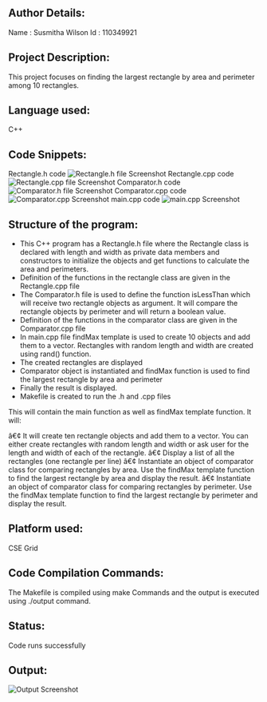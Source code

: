 
## Author Details:
Name : Susmitha Wilson
Id   : 110349921

## Project Description:
This project focuses on finding the largest rectangle by area and perimeter among 10 rectangles.

## Language used:
C++
## Code Snippets:
Rectangle.h code
![Rectangle.h file Screenshot](https://olucdenver-my.sharepoint.com/:i:/r/personal/susmitha_wilson_ucdenver_edu/Documents/Recatngle%20Header%20SS.png?csf=1&web=1&e=Tfou13)
Rectangle.cpp code
![Rectangle.cpp file Screenshot](https://olucdenver-my.sharepoint.com/:i:/r/personal/susmitha_wilson_ucdenver_edu/Documents/Recatngle%20SS.png?csf=1&web=1&e=Qyykwc)
Comparator.h code
![Comparator.h file Screenshot](https://olucdenver-my.sharepoint.com/:i:/r/personal/susmitha_wilson_ucdenver_edu/Documents/Comparator%20Header%20SS.png?csf=1&web=1&e=YS8IWX)
Comparator.cpp code
![Comparator.cpp Screenshot](https://olucdenver-my.sharepoint.com/:i:/r/personal/susmitha_wilson_ucdenver_edu/Documents/Comparator%20SS.png?csf=1&web=1&e=sVqZH8)
main.cpp code
![main.cpp Screenshot](https://olucdenver-my.sharepoint.com/:i:/r/personal/susmitha_wilson_ucdenver_edu/Documents/main%20SS.png?csf=1&web=1&e=SgBuEl)

## Structure of the program:
* This C++ program has a Rectangle.h file where the Rectangle class is declared with length and width as private data members and constructors to initialize the objects and get functions to calculate the area and perimeters.
* Definition of the functions in the rectangle class are given in the Rectangle.cpp file
* The Comparator.h file is used to define the function isLessThan which will receive two rectangle objects as argument. It will compare the rectangle objects by perimeter and will return a boolean value. 
* Definition of the functions in the comparator class are given in the Comparator.cpp file
* In main.cpp file findMax template is used to create 10 objects and add them to a vector. Rectangles with random length and width are created using rand() function.
* The created rectangles are displayed
* Comparator object is instantiated and findMax function is used to find the largest rectangle by area and perimeter
* Finally the result is displayed.
* Makefile is created to run the .h and .cpp files
















This will contain the main function as well as findMax template function. It will: 
 
â€¢ It will create ten rectangle objects and add them to a vector. You can either create 
rectangles with random length and width or ask user for the length and width of 
each of the rectangle. 
â€¢ Display a list of all the rectangles (one rectangle per line) 
â€¢ Instantiate an object of comparator class for comparing rectangles by area. Use 
the findMax template function to find the largest rectangle by area and display the 
result. 
â€¢ Instantiate an object of comparator class for comparing rectangles by perimeter. 
Use the findMax template function to find the largest rectangle by perimeter and 
display the result. 
  



## Platform used:
CSE Grid
## Code Compilation Commands:
The Makefile is compiled using make Commands and the output is executed using ./output command.
## Status:
Code runs successfully
## Output:
![Output Screenshot](https://olucdenver-my.sharepoint.com/:i:/r/personal/susmitha_wilson_ucdenver_edu/Documents/Output%20SS.png?csf=1&web=1&e=Elo9oG)
